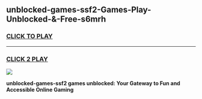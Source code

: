 
## unblocked-games-ssf2-Games-Play-Unblocked-&-Free-s6mrh
<h3>
<a href="https://premium76.site?title=unblocked-games-ssf2&ref=24A">CLICK TO PLAY</a></h3>
<hr>

<h3>
<a href="https://premium76.site?title=unblocked-games-ssf2&ref=24A">CLICK 2 PLAY</a>
  
</h3>

<a href="https://premium76.site?title=unblocked-games-ssf2&ref=24A"><img src="https://clearcache.store/games.png"></a>


**unblocked-games-ssf2 games unblocked: Your Gateway to Fun and Accessible Online Gaming**
